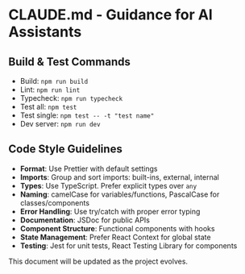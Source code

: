 # CLAUDE.md - Guidance for AI Assistants

## Build & Test Commands
- Build: `npm run build`
- Lint: `npm run lint`
- Typecheck: `npm run typecheck` 
- Test all: `npm test`
- Test single: `npm test -- -t "test name"`
- Dev server: `npm run dev`

## Code Style Guidelines
- **Format**: Use Prettier with default settings
- **Imports**: Group and sort imports: built-ins, external, internal
- **Types**: Use TypeScript. Prefer explicit types over `any`
- **Naming**: camelCase for variables/functions, PascalCase for classes/components
- **Error Handling**: Use try/catch with proper error typing
- **Documentation**: JSDoc for public APIs
- **Component Structure**: Functional components with hooks
- **State Management**: Prefer React Context for global state
- **Testing**: Jest for unit tests, React Testing Library for components

This document will be updated as the project evolves.